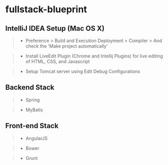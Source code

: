 # fullstack-blueprint


## IntelliJ IDEA Setup (Mac OS X)

> * Preference > Build and Execution Deployment > Compiler > And check the 'Make project automatically'

> * Install LiveEdit Plugin (Chrome and Intellij Plugins) for live editing of HTML, CSS, and Javascript

> * Setup Tomcat server using Edit Debug Configurations

## Backend Stack

> * Spring

> * MyBatis

## Front-end Stack

> * AngularJS

> * Bower

> * Grunt

